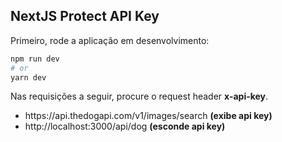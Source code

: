 ## NextJS Protect API Key

Primeiro, rode a aplicação em desenvolvimento:

```bash
npm run dev
# or
yarn dev
```

Nas requisições a seguir, procure o request header <b>x-api-key</b>.
<ul>
  <li>https://api.thedogapi.com/v1/images/search <b>(exibe api key)</b></li>
  <li>http://localhost:3000/api/dog <b>(esconde api key)</b></li>
</ul>